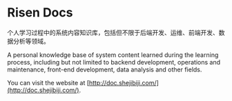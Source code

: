 # Risen Docs

个人学习过程中的系统内容知识库，包括但不限于后端开发、运维、前端开发、数据分析等领域。

A personal knowledge base of system content learned during the learning process, including but not limited to backend development, operations and maintenance, front-end development, data analysis and other fields.

You can visit the website at [http://doc.shejibiji.com/](http://doc.shejibiji.com/).
